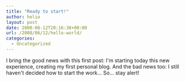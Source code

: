```yaml
---
title: "Ready to start!"
author: helio
layout: post
date: 2008-06-12T20:16:38+00:00
url: /2008/06/12/hello-world/
categories:
  - Uncategorized
---
```


I bring the good news with this first post:
I'm starting today this new experience, creating my first personal blog.
And the bad news too:
I still haven't decided how to start the work...
So... stay alert!